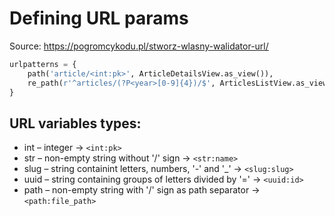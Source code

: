 # Defining URL params

Source: https://pogromcykodu.pl/stworz-wlasny-walidator-url/

```python
urlpatterns = {
    path('article/<int:pk>', ArticleDetailsView.as_view()),
    re_path(r'^articles/(?P<year>[0-9]{4})/$', ArticlesListView.as_view()), 
}

```

## URL variables types:
* int – integer -> `<int:pk>`
* str – non-empty string without '/' sign -> `<str:name>`
* slug – string containint letters, numbers, '-' and '_' -> `<slug:slug>`
* uuid – string containing groups of letters divided by '=' -> `<uuid:id>`
* path – non-empty string with '/' sign as path separator -> `<path:file_path>`